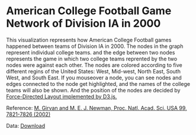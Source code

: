 # American College Football Game Network of Division IA in 2000
<p>This visualization represents how American College Football games happened between teams of Division IA in 2000.  The nodes in the graph represent individual college teams. and the edge between two nodes represents the game in which two college teams reprented by the two nodes were against each other.  The nodes are colored according to five different regins of the United States: <span id="west">West</span>, <span id="mid-west">Mid-west</span>, <span id="north-east">North East</span>, <span id="south-west">South West</span>, and <span id="south-east">South East</span>.  If you mouseover a node, you can see nodes and edges connected to the node get highlighted, and the names of the college teams will also be shown. And the position of the nodes are decided by <a href="https://github.com/mbostock/d3/wiki/Force-Layout">Force-Directed Layout implemented by D3.js.</a></p>
    <p>Reference: <a href="http://www.pnas.org/content/99/12/7821.full.pdf">M. Girvan and M. E. J. Newman, Proc. Natl. Acad. Sci. USA 99, 7821-7826 (2002)</a></p>
    <p>Data: <a href="http://www-personal.umich.edu/~mejn/netdata/football.zip">Download</a></p>
